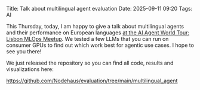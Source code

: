 Title: Talk about multilingual agent evaluation
Date: 2025-09-11 09:20
Tags: AI

This Thursday, today, I am happy to give a talk about multilingual agents and their performance on European languages
[at the AI Agent World Tour: Lisbon MLOps Meetup](https://luma.com/bszaz8e3). We tested a few LLMs that you can run on
consumer GPUs to find out which work best for agentic use cases. I hope to see you there!

We just released the repository so you can find all code, results and visualizations here:

https://github.com/Nodehaus/evaluation/tree/main/multilingual_agent
